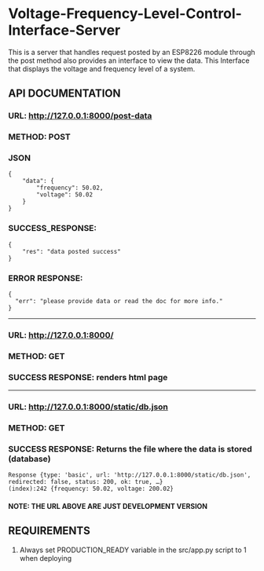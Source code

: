 # Voltage-Frequency-Level-Control-Interface-Server

This is a server that handles request posted by an ESP8226 module through the post method also provides an interface to view the data. This Interface that displays the voltage and frequency level of a system.

## API DOCUMENTATION

### URL: http://127.0.0.1:8000/post-data

### METHOD: POST

### JSON

```
{
    "data": {
        "frequency": 50.02,
        "voltage": 50.02
    }
}

```

### SUCCESS_RESPONSE:

```
{
    "res": "data posted success"
}

```

### ERROR RESPONSE:

```
{
  "err": "please provide data or read the doc for more info."
}
```

---

### URL: http://127.0.0.1:8000/

### METHOD: GET

### SUCCESS RESPONSE: renders html page

---

### URL: http://127.0.0.1:8000/static/db.json

### METHOD: GET

### SUCCESS RESPONSE: Returns the file where the data is stored (database)

```
Response {type: 'basic', url: 'http://127.0.0.1:8000/static/db.json', redirected: false, status: 200, ok: true, …}
(index):242 {frequency: 50.02, voltage: 200.02}

```

#### NOTE: THE URL ABOVE ARE JUST DEVELOPMENT VERSION

## REQUIREMENTS

1. Always set PRODUCTION_READY variable in the src/app.py script to 1 when deploying

